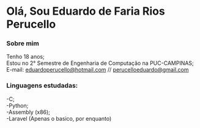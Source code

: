 # Olá, Sou Eduardo de Faria Rios Perucello
### Sobre mim
Tenho 18 anos;
<br>
Estou no 2° Semestre de Engenharia de Computação na PUC-CAMPINAS;
<br>
E-mail: eduardoperucello@hotmail.com // perucelloeduardo@gmail.com
<br>

### Linguagens estudadas:
-C;
<br>
-Python;
<br>
-Assembly (x86);
<br>
-Laravel (Apenas o basico, por enquanto)
